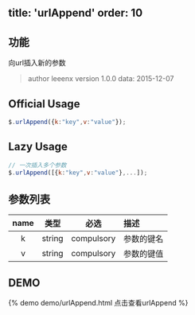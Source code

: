 title: 'urlAppend'
order: 10
---

## 功能

向url插入新的参数

> author leeenx
> version 1.0.0
> data: 2015-12-07

## Official Usage

```javascript
$.urlAppend({k:"key",v:"value"});
```

## Lazy Usage

```javascript
// 一次插入多个参数
$.urlAppend([{k:"key",v:"value"},...]);
```

## 参数列表

| name | 类型 | 必选 | 描述 |
| :----: | :----: | :----: | :---- |
| k | string | compulsory | 参数的键名 |
| v | string | compulsory | 参数的键值 |


## DEMO

{% demo demo/urlAppend.html 点击查看urlAppend %}
